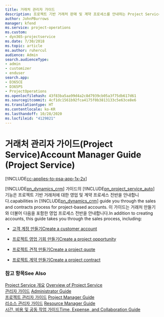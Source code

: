 ```yaml
---
title: 거래처 관리자 가이드
description: 프로젝트 기반 거래처 판매 및 계약 프로세스를 안내하는 Project Service의 거래처 관리자 가이드
author: JohnPBurrows
manager: kfend
ms.service: project-operations
ms.custom:
- dyn365-projectservice
ms.date: 7/30/2018
ms.topic: article
ms.author: ruhercul
audience: Admin
search.audienceType:
- admin
- customizer
- enduser
search.app:
- D365CE
- D365PS
- ProjectOperations
ms.openlocfilehash: 43f83ba5aa99d4a2c8d7939cb05a3f75db617d61
ms.sourcegitcommit: 4cf1dc1561b92fca4175f0b3813133c5e63ce8e6
ms.translationtype: HT
ms.contentlocale: ko-KR
ms.lasthandoff: 10/28/2020
ms.locfileid: "4129821"
---
```

# <a name="account-manager-guide-project-service"></a><span data-ttu-id="9c96d-103">거래처 관리자 가이드(Project Service)</span><span class="sxs-lookup"><span data-stu-id="9c96d-103">Account Manager Guide (Project Service)</span></span>

[!INCLUDE[cc-applies-to-psa-app-1x-2x](../includes/cc-applies-to-psa-app-1x-2x.md)]

[!INCLUDE[pn_dynamics_crm](../includes/pn-dynamics-crm.md)] <span data-ttu-id="9c96d-104">가이드의 [!INCLUDE[pn_project_service_auto](../includes/pn-project-service-auto.md)] 기능은 프로젝트 기반 거래처에 대한 영업 및 계약 프로세스 전반을 안내합니다.</span><span class="sxs-lookup"><span data-stu-id="9c96d-104">capabilities in [!INCLUDE[pn_dynamics_crm](../includes/pn-dynamics-crm.md)] guide you through the sales and contracts process for project-based accounts.</span></span> <span data-ttu-id="9c96d-105">이 가이드는 거래처 만들기와 더불어 다음을 포함한 영업 프로세스 전반을 안내합니다.</span><span class="sxs-lookup"><span data-stu-id="9c96d-105">In addition to creating accounts, this guide takes you through the sales process, including:</span></span>  
  
-   [<span data-ttu-id="9c96d-106">고객 계정 만들기</span><span class="sxs-lookup"><span data-stu-id="9c96d-106">Create a customer account</span></span>](../psa/create-customer-account.md)  
  
-   [<span data-ttu-id="9c96d-107">프로젝트 영업 기회 만들기</span><span class="sxs-lookup"><span data-stu-id="9c96d-107">Create a project opportunity</span></span>](../psa/create-project-opportunity.md)  
  
-   [<span data-ttu-id="9c96d-108">프로젝트 견적 만들기</span><span class="sxs-lookup"><span data-stu-id="9c96d-108">Create a project quote</span></span>](../psa/create-project-quote.md)  
  
-   [<span data-ttu-id="9c96d-109">프로젝트 계약 만들기</span><span class="sxs-lookup"><span data-stu-id="9c96d-109">Create a project contract</span></span>](../psa/create-project-contract.md)  
  
  
### <a name="see-also"></a><span data-ttu-id="9c96d-110">참고 항목</span><span class="sxs-lookup"><span data-stu-id="9c96d-110">See Also</span></span>  
 <span data-ttu-id="9c96d-111">[Project Service 개요](../psa/overview.md) </span><span class="sxs-lookup"><span data-stu-id="9c96d-111">[Overview of Project Service](../psa/overview.md) </span></span>  
 <span data-ttu-id="9c96d-112">[관리자 가이드](../psa/admin-guide.md) </span><span class="sxs-lookup"><span data-stu-id="9c96d-112">[Administrator Guide](../psa/admin-guide.md) </span></span>  
 <span data-ttu-id="9c96d-113">[프로젝트 관리자 가이드](../psa/project-manager-guide.md) </span><span class="sxs-lookup"><span data-stu-id="9c96d-113">[Project Manager Guide](../psa/project-manager-guide.md) </span></span>  
 <span data-ttu-id="9c96d-114">[리소스 관리자 가이드](../psa/resource-manager-guide.md) </span><span class="sxs-lookup"><span data-stu-id="9c96d-114">[Resource Manager Guide](../psa/resource-manager-guide.md) </span></span>  
 [<span data-ttu-id="9c96d-115">시간, 비용 및 공동 작업 가이드</span><span class="sxs-lookup"><span data-stu-id="9c96d-115">Time, Expense, and Collaboration Guide</span></span>](../psa/time-expense-collaboration-guide.md)

